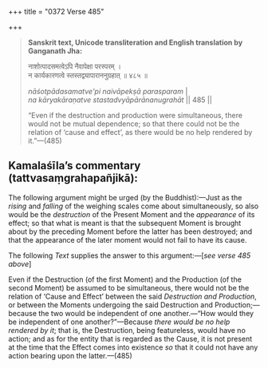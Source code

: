 +++
title = "0372 Verse 485"

+++
> **Sanskrit text, Unicode transliteration and English translation by Ganganath Jha:** 
>
> नाशोत्पादसमत्वेऽपि नैवापेक्षा परस्परम् ।  
> न कार्यकारणत्वे स्तस्तद्व्यापाराननुग्रहात् ॥ ४८५ ॥ 
>
> *nāśotpādasamatve'pi naivāpekṣā parasparam* \|  
> *na kāryakāraṇatve stastadvyāpārānanugrahāt* \|\| 485 \|\| 
>
> “Even if the destruction and production were simultaneous, there would not be mutual dependence; so that there could not be the relation of ‘cause and effect’, as there would be no help rendered by it.”—(485)



## Kamalaśīla’s commentary (tattvasaṃgrahapañjikā):

The following argument might be urged (by the Buddhist):—Just as the *rising* and *falling* of the weighing scales come about simultaneously, so also would be the *destruction* of the Present Moment and the *appearance* of its effect; so that what is meant is that the subsequent Moment is brought about by the preceding Moment before the latter has been destroyed; and that the appearance of the later moment would not fail to have its cause.

The following *Text* supplies the answer to this argument:—[*see verse 485 above*]

Even if the Destruction (of the first Moment) and the Production (of the second Moment) be assumed to be simultaneous, there would not be the relation of ‘Cause and Effect’ between the said *Destruction and Production*, or between the Moments undergoing the said Destruction and Production;—because the two would be independent of one another.—“How would they be independent of one another?”—Because *there would be no help rendered by it*; that is, the Destruction, being featureless, would have no action; and as for the entity that is regarded as the Cause, it is not present at the time that the Effect comes into existence *so* that it could not have any action bearing upon the latter.—(485)


